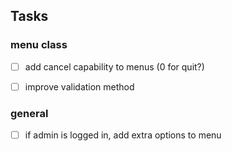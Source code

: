 ## Tasks
### menu class
- [ ] add cancel capability to menus (0 for quit?)
- [ ] improve validation method


### general
- [ ] if admin is logged in, add extra options to menu
